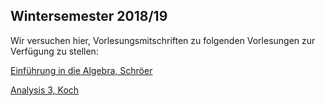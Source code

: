 ## Wintersemester 2018/19

Wir versuchen hier, Vorlesungsmitschriften zu folgenden Vorlesungen zur Verfügung zu stellen:


[Einführung in die Algebra, Schröer](EinfAlg_WS18.pdf)

[Analysis 3, Koch](Ana3_WS18.pdf)
